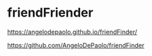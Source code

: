 # friendFriender

https://angelodepaolo.github.io/friendFinder/

https://github.com/AngeloDePaolo/friendFinder